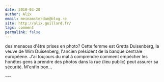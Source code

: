 ```yaml
---
date: 2010-03-20
author: Alix
email: meinamsterdam@blog.re
site: http://alix.guillard.fr/
tags: comment
permalink: false
---
```


<p>des menaces d'être prises en photo? Cette femme est Gretta Duisenberg, la veuve de Wim Duisenberg, l'ancien président de la banque centrale européene. J'ai toujours du mal à comprendre comment empécher les honêtes gens à prendre des photos dans la rue (lieu public) peut assurer sa sécurité. M'enfin bon...</p>
---
